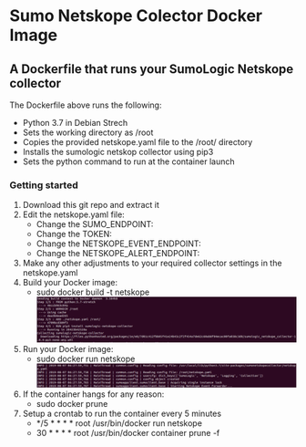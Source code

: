 # Sumo Netskope Colector Docker Image
## A Dockerfile that runs your SumoLogic Netskope collector

The Dockerfile above runs the following:
- Python 3.7 in Debian Strech
- Sets the working directory as /root
- Copies the provided netskope.yaml file to the /root/ directory
- Installs the sumologic netskop collector using pip3
- Sets the python command to run at the container launch

### Getting started
1. Download this git repo and extract it
2. Edit the netskope.yaml file:
   - Change the SUMO_ENDPOINT:
   - Change the TOKEN:
   - Change the NETSKOPE_EVENT_ENDPOINT:
   - Change the NETSKOPE_ALERT_ENDPOINT:
3. Make any other adjustments to your required collector settings in the netskope.yaml
4. Build your Docker image:
   - sudo docker build -t netskope
   ![alt text](https://github.com/katatafish5/docker_netskopesumo/blob/master/docker_build.png "Building the Docker image")
5. Run your Docker image:
   - sudo docker run netskope
  ![alt text](https://github.com/katatafish5/docker_netskopesumo/blob/master/docker_run.png "Running the Docker image")
6. If the container hangs for any reason:
   - sudo docker prune <container id>
7. Setup a crontab to run the container every 5 minutes
   - */5 * * * * root   /usr/bin/docker run netskope
   - 30  * * * * root   /usr/bin/docker container prune -f
